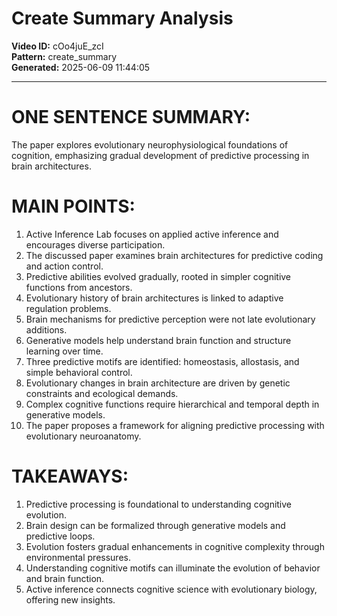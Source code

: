 # Create Summary Analysis

**Video ID:** cOo4juE_zcI  
**Pattern:** create_summary  
**Generated:** 2025-06-09 11:44:05  

---

# ONE SENTENCE SUMMARY:
The paper explores evolutionary neurophysiological foundations of cognition, emphasizing gradual development of predictive processing in brain architectures.

# MAIN POINTS:
1. Active Inference Lab focuses on applied active inference and encourages diverse participation.
2. The discussed paper examines brain architectures for predictive coding and action control.
3. Predictive abilities evolved gradually, rooted in simpler cognitive functions from ancestors.
4. Evolutionary history of brain architectures is linked to adaptive regulation problems.
5. Brain mechanisms for predictive perception were not late evolutionary additions.
6. Generative models help understand brain function and structure learning over time.
7. Three predictive motifs are identified: homeostasis, allostasis, and simple behavioral control.
8. Evolutionary changes in brain architecture are driven by genetic constraints and ecological demands.
9. Complex cognitive functions require hierarchical and temporal depth in generative models.
10. The paper proposes a framework for aligning predictive processing with evolutionary neuroanatomy.

# TAKEAWAYS:
1. Predictive processing is foundational to understanding cognitive evolution.
2. Brain design can be formalized through generative models and predictive loops.
3. Evolution fosters gradual enhancements in cognitive complexity through environmental pressures.
4. Understanding cognitive motifs can illuminate the evolution of behavior and brain function.
5. Active inference connects cognitive science with evolutionary biology, offering new insights.